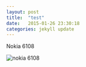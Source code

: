 ```yaml
---
layout: post
title:  "test"
date:   2015-01-26 23:30:18
categories: jekyll update
---
```

Nokia 6108

![nokia 6108](http://c.picphotos.baidu.com/album/s%3D900%3Bq%3D90/sign=aa93028165380cd7e21eaeed917fdc09/aa18972bd40735fafc20b3889e510fb30f24082a.jpg)